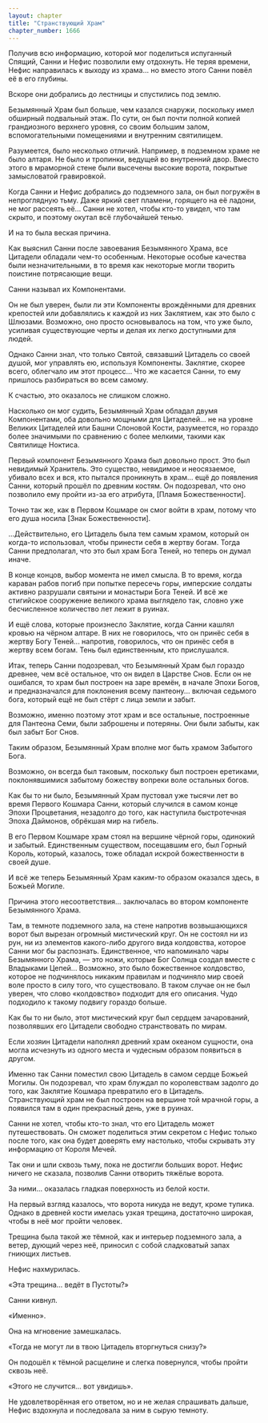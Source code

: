 ```yaml
---
layout: chapter
title: "Странствующий Храм"
chapter_number: 1666
---
```




Получив всю информацию, которой мог поделиться испуганный Спящий, Санни и Нефис позволили ему отдохнуть. Не теряя времени, Нефис направилась к выходу из храма... но вместо этого Санни повёл её в его глубины.

Вскоре они добрались до лестницы и спустились под землю.

Безымянный Храм был больше, чем казался снаружи, поскольку имел обширный подвальный этаж. По сути, он был почти полной копией грандиозного верхнего уровня, со своим большим залом, вспомогательными помещениями и внутренним святилищем.

Разумеется, было несколько отличий. Например, в подземном храме не было алтаря. Не было и тропинки, ведущей во внутренний двор. Вместо этого в мраморной стене были высечены высокие ворота, покрытые замысловатой гравировкой.

Когда Санни и Нефис добрались до подземного зала, он был погружён в непроглядную тьму. Даже яркий свет пламени, горящего на её ладони, не мог рассеять её... Санни не хотел, чтобы кто-то увидел, что там скрыто, и поэтому окутал всё глубочайшей тенью.

И на то была веская причина.

Как выяснил Санни после завоевания Безымянного Храма, все Цитадели обладали чем-то особенным. Некоторые особые качества были незначительными, в то время как некоторые могли творить поистине потрясающие вещи.

Санни называл их Компонентами.

Он не был уверен, были ли эти Компоненты врождёнными для древних крепостей или добавлялись к каждой из них Заклятием, как это было с Шлюзами. Возможно, оно просто основывалось на том, что уже было, усиливая существующие черты и делая их легко доступными для людей.

Однако Санни знал, что только Святой, связавший Цитадель со своей душой, мог управлять ею, используя Компоненты. Заклятие, скорее всего, облегчало им этот процесс... Что же касается Санни, то ему пришлось разбираться во всем самому.

К счастью, это оказалось не слишком сложно.

Насколько он мог судить, Безымянный Храм обладал двумя Компонентами, оба довольно мощными для Цитаделей… не на уровне Великих Цитаделей или Башни Слоновой Кости, разумеется, но гораздо более значимыми по сравнению с более мелкими, такими как Святилище Ноктиса.

Первый компонент Безымянного Храма был довольно прост. Это был невидимый Хранитель. Это существо, невидимое и неосязаемое, убивало всех и вся, кто пытался проникнуть в храм… ещё до появления Санни, который прошёл по древним костям. Он подозревал, что оно позволило ему пройти из-за его атрибута, [Пламя Божественности].

Точно так же, как в Первом Кошмаре он смог войти в храм, потому что его душа носила [Знак Божественности].

...Действительно, его Цитадель была тем самым храмом, который он когда-то использовал, чтобы принести себя в жертву богам. Тогда Санни предполагал, что это был храм Бога Теней, но теперь он думал иначе.

В конце концов, выбор момента не имел смысла. В то время, когда караван рабов погиб при попытке пересечь горы, имперские солдаты активно разрушали святыни и монастыри Бога Теней. И всё же стигийское сооружение великого храма выглядело так, словно уже бесчисленное количество лет лежит в руинах.

И ещё слова, которые произнесло Заклятие, когда Санни кашлял кровью на чёрном алтаре. В них не говорилось, что он принёс себя в жертву Богу Теней... напротив, говорилось, что он принёс себя в жертву всем богам. Тень был единственным, кто прислушался.

Итак, теперь Санни подозревал, что Безымянный Храм был гораздо древнее, чем всё остальное, что он видел в Царстве Снов. Если он не ошибался, то храм был построен на заре времён, в начале Эпохи Богов, и предназначался для поклонения всему пантеону... включая седьмого бога, который ещё не был стёрт с лица земли и забыт.

Возможно, именно поэтому этот храм и все остальные, построенные для Пантеона Семи, были заброшены и потеряны. Они были забыты, как был забыт Бог Снов.

Таким образом, Безымянный Храм вполне мог быть храмом Забытого Бога.

Возможно, он всегда был таковым, поскольку был построен еретиками, поклонявшимися забытому божеству вопреки воле остальных богов.

Как бы то ни было, Безымянный Храм пустовал уже тысячи лет во время Первого Кошмара Санни, который случился в самом конце Эпохи Процветания, незадолго до того, как наступила быстротечная Эпоха Даймонов, обрёкшая мир на гибель.

В его Первом Кошмаре храм стоял на вершине чёрной горы, одинокий и забытый. Единственным существом, посещавшим его, был Горный Король, который, казалось, тоже обладал искрой божественности в своей душе.

И всё же теперь Безымянный Храм каким-то образом оказался здесь, в Божьей Могиле.

Причина этого несоответствия... заключалась во втором компоненте Безымянного Храма.

Там, в темноте подземного зала, на стене напротив возвышающихся ворот был вырезан огромный мистический круг. Он не состоял ни из рун, ни из элементов какого-либо другого вида колдовства, которое Санни мог бы распознать. Единственное, что напоминало чары Безымянного Храма, — это ножи, которые Бог Солнца создал вместе с Владыками Цепей... Возможно, это было божественное колдовство, которое не подчинялось никаким правилам и подчиняло мир своей воле просто в силу того, что существовало. В таком случае он не был уверен, что слово «колдовство» подходит для его описания. Чудо подходило к такому подвигу гораздо больше.

Как бы то ни было, этот мистический круг был сердцем зачарований, позволявших его Цитадели свободно странствовать по мирам.

Если хозяин Цитадели наполнял древний храм океаном сущности, она могла исчезнуть из одного места и чудесным образом появиться в другом.

Именно так Санни поместил свою Цитадель в самом сердце Божьей Могилы. Он подозревал, что храм блуждал по королевствам задолго до того, как Заклятие Кошмара превратило его в Цитадель. Странствующий храм не был построен на вершине той мрачной горы, а появился там в один прекрасный день, уже в руинах.

Санни не хотел, чтобы кто-то знал, что его Цитадель может путешествовать. Он сможет поделиться этим секретом с Нефис только после того, как она будет доверять ему настолько, чтобы скрывать эту информацию от Короля Мечей.

Так они и шли сквозь тьму, пока не достигли больших ворот. Нефис ничего не сказала, позволив Санни отворить тяжёлые ворота.

За ними... оказалась гладкая поверхность из белой кости.

На первый взгляд казалось, что ворота никуда не ведут, кроме тупика. Однако в древней кости имелась узкая трещина, достаточно широкая, чтобы в неё мог пройти человек.

Трещина была такой же тёмной, как и интерьер подземного зала, а ветер, дующий через неё, приносил с собой сладковатый запах гниющих листьев.

Нефис нахмурилась.

«Эта трещина... ведёт в Пустоты?»

Санни кивнул.

«Именно».

Она на мгновение замешкалась.

«Тогда не могут ли в твою Цитадель вторгнуться снизу?»

Он подошёл к тёмной расщелине и слегка повернулся, чтобы пройти сквозь неё.

«Этого не случится... вот увидишь».

Не удовлетворённая его ответом, но и не желая спрашивать дальше, Нефис вздохнула и последовала за ним в сырую темноту.


